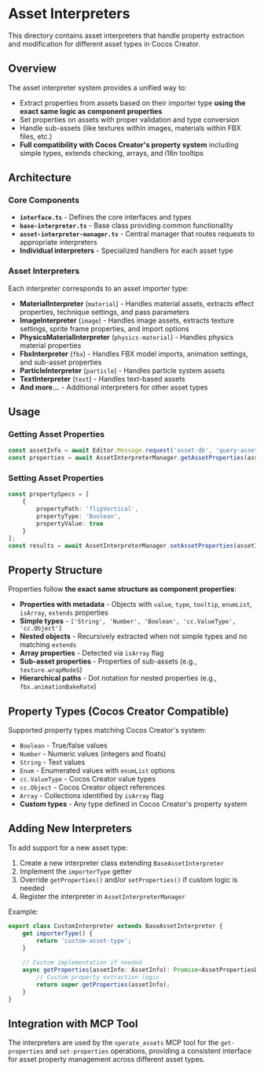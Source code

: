 # Asset Interpreters

This directory contains asset interpreters that handle property extraction and modification for different asset types in Cocos Creator.

## Overview

The asset interpreter system provides a unified way to:
- Extract properties from assets based on their importer type **using the exact same logic as component properties**
- Set properties on assets with proper validation and type conversion
- Handle sub-assets (like textures within images, materials within FBX files, etc.)
- **Full compatibility with Cocos Creator's property system** including simple types, extends checking, arrays, and i18n tooltips

## Architecture

### Core Components

- **`interface.ts`** - Defines the core interfaces and types
- **`base-interpreter.ts`** - Base class providing common functionality
- **`asset-interpreter-manager.ts`** - Central manager that routes requests to appropriate interpreters
- **Individual interpreters** - Specialized handlers for each asset type

### Asset Interpreters

Each interpreter corresponds to an asset importer type:

- **MaterialInterpreter** (`material`) - Handles material assets, extracts effect properties, technique settings, and pass parameters
- **ImageInterpreter** (`image`) - Handles image assets, extracts texture settings, sprite frame properties, and import options
- **PhysicsMaterialInterpreter** (`physics-material`) - Handles physics material properties
- **FbxInterpreter** (`fbx`) - Handles FBX model imports, animation settings, and sub-asset properties
- **ParticleInterpreter** (`particle`) - Handles particle system assets
- **TextInterpreter** (`text`) - Handles text-based assets
- **And more...** - Additional interpreters for other asset types

## Usage

### Getting Asset Properties

```typescript
const assetInfo = await Editor.Message.request('asset-db', 'query-asset-info', assetPath);
const properties = await AssetInterpreterManager.getAssetProperties(assetInfo);
```

### Setting Asset Properties

```typescript
const propertySpecs = [
    {
        propertyPath: 'flipVertical',
        propertyType: 'Boolean',
        propertyValue: true
    }
];
const results = await AssetInterpreterManager.setAssetProperties(assetInfo, propertySpecs);
```

## Property Structure

Properties follow **the exact same structure as component properties**:

- **Properties with metadata** - Objects with `value`, `type`, `tooltip`, `enumList`, `isArray`, `extends` properties
- **Simple types** - `['String', 'Number', 'Boolean', 'cc.ValueType', 'cc.Object']`
- **Nested objects** - Recursively extracted when not simple types and no matching `extends`
- **Array properties** - Detected via `isArray` flag
- **Sub-asset properties** - Properties of sub-assets (e.g., `texture.wrapModeS`)
- **Hierarchical paths** - Dot notation for nested properties (e.g., `fbx.animationBakeRate`)

## Property Types (Cocos Creator Compatible)

Supported property types matching Cocos Creator's system:
- `Boolean` - True/false values
- `Number` - Numeric values (integers and floats)
- `String` - Text values
- `Enum` - Enumerated values with `enumList` options
- `cc.ValueType` - Cocos Creator value types
- `cc.Object` - Cocos Creator object references
- `Array` - Collections identified by `isArray` flag
- **Custom types** - Any type defined in Cocos Creator's property system

## Adding New Interpreters

To add support for a new asset type:

1. Create a new interpreter class extending `BaseAssetInterpreter`
2. Implement the `importerType` getter
3. Override `getProperties()` and/or `setProperties()` if custom logic is needed
4. Register the interpreter in `AssetInterpreterManager`

Example:

```typescript
export class CustomInterpreter extends BaseAssetInterpreter {
    get importerType() {
        return 'custom-asset-type';
    }
    
    // Custom implementation if needed
    async getProperties(assetInfo: AssetInfo): Promise<AssetPropertiesDescription> {
        // Custom property extraction logic
        return super.getProperties(assetInfo);
    }
}
```

## Integration with MCP Tool

The interpreters are used by the `operate_assets` MCP tool for the `get-properties` and `set-properties` operations, providing a consistent interface for asset property management across different asset types.